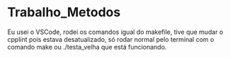 # Trabalho_Metodos
Eu usei o VSCode, rodei os comandos igual do makefile, tive que mudar o cpplint pois estava desatualizado, só rodar normal pelo terminal com o comando make ou ./testa_velha que está funcionando.
